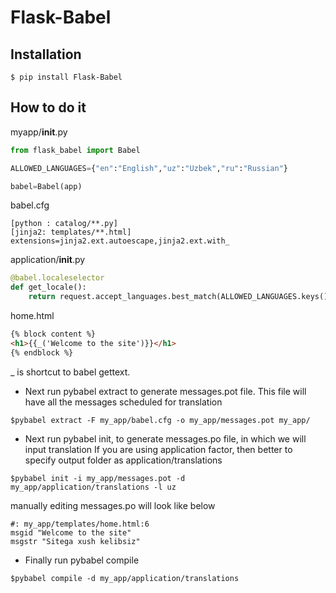 # Flask-Babel

## Installation

```
$ pip install Flask-Babel
```

## How to do it

myapp/__init__.py
```python
from flask_babel import Babel

ALLOWED_LANGUAGES={"en":"English","uz":"Uzbek","ru":"Russian"}

babel=Babel(app)
```

babel.cfg
```
[python : catalog/**.py]
[jinja2: templates/**.html]
extensions=jinja2.ext.autoescape,jinja2.ext.with_
```

application/__init__.py
```python
@babel.localeselector
def get_locale():
    return request.accept_languages.best_match(ALLOWED_LANGUAGES.keys())
```

home.html
```html
{% block content %}
<h1>{{_('Welcome to the site')}}</h1>
{% endblock %}
```

_ is shortcut to babel gettext.

- Next run pybabel extract to generate messages.pot file. 
This file will have all the messages scheduled for translation 
```
$pybabel extract -F my_app/babel.cfg -o my_app/messages.pot my_app/
```

- Next run pybabel init, to generate messages.po file, in which we will input translation
If you are using application factor, then better to specify output folder 
as application/translations
```
$pybabel init -i my_app/messages.pot -d my_app/application/translations -l uz
```
manually editing messages.po will look like below
```
#: my_app/templates/home.html:6
msgid "Welcome to the site"
msgstr "Sitega xush kelibsiz"
```

- Finally run pybabel compile
```
$pybabel compile -d my_app/application/translations
```